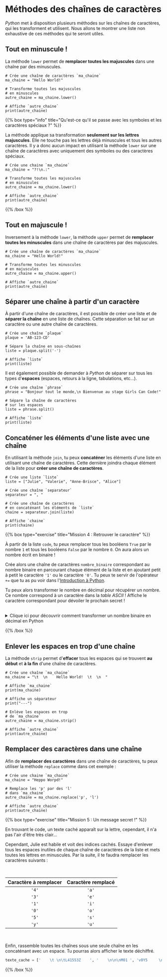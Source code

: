 # Méthodes des chaînes de caractères

*Python* met à disposition plusieurs méthodes sur les chaînes de caractères, qui
les transforment et utilisent. Nous allons te montrer une liste non exhaustive
de ces méthodes qui te seront utiles.

## Tout en minuscule !

La méthode `lower` permet de **remplacer toutes les majuscules** dans une chaîne
par des minuscules.

```codepython
# Crée une chaîne de caractères `ma_chaine`
ma_chaine = "Hello World!"

# Transforme toutes les majuscules
# en minuscules
autre_chaine = ma_chaine.lower()

# Affiche `autre_chaine`
print(autre_chaine)
```

{{% box type="info" title="Qu'est-ce qu'il se passe avec les symboles et les caractères spéciaux ?" %}}

La méthode applique sa transformation **seulement sur les lettres majuscules**.
Elle ne touche pas les lettres déjà minuscules et tous les autres caractères.
Il y a donc aucun impact en utilisant la méthode `lower` sur une chaîne de
caractères avec uniquement des symboles ou des caractères spéciaux.

```codepython
# Crée une chaine `ma_chaine`
ma_chaine = "?!\n.:"

# Transforme toutes les majuscules
# en minuscules
autre_chaine = ma_chaine.lower()

# Affiche `autre_chaine`
print(autre_chaine)
```

{{% /box %}}

## Tout en majuscule !

Inversement à la méthode `lower`, la méthode `upper` permet de **remplacer
toutes les minuscules** dans une chaîne de caractères par des majuscules.

```codepython
# Crée une chaîne de caractères `ma_chaine`
ma_chaine = "Hello World!"

# Transforme toutes les minuscules
# en majuscules
autre_chaine = ma_chaine.upper()

# Affiche `autre_chaine`
print(autre_chaine)
```

## Séparer une chaîne à partir d'un caractère

À partir d'une chaîne de caractères, il est possible de créer une liste et de
**séparer la chaîne** en une liste de chaînes. Cette séparation se fait sur
un caractère ou une autre chaîne de caractères.

```codepython
# Crée une chaîne `plaque`
plaque = 'AB-123-CD'

# Sépare la chaîne en sous-chaînes
liste = plaque.split('-')

# Affiche `liste`
print(liste)
```

Il est également possible de demander à *Python* de séparer sur tous les
types d'**espaces** (espaces, retours à la ligne, tabulations, etc...).

```codepython
# Crée une chaîne `phrase`
phrase = "Bonjour tout le monde,\n Bienvenue au stage Girls Can Code!"

# Sépare la chaîne de caractères
# sur les espaces
liste = phrase.split()

# Affiche `liste`
print(liste)
```

## Concaténer les éléments d'une liste avec une chaîne

En utilisant la méthode `join`, tu peux **concaténer** les éléments d'une liste
en utilisant une chaîne de caractères. Cette dernière joindra chaque élément
de la liste pour **créer une chaîne de caractères**.

```codepython
# Crée une liste `liste`
liste = ["Julie", "Valerie", "Anne-Brisce", "Alice"]

# Crée une chaîne `separateur`
separateur = ", "

# Crée une chaîne de caractères
# en concaténant les éléments de `liste`
chaine = separateur.join(liste)

# Affiche `chaine`
print(chaine)
```

{{% box type="exercise" title="Mission 4 : Retrouver le caractère" %}}

À partir de la liste `code`, tu peux remplacer tous les booléens `True` par le
nombre `1` et tous les booléens `False` par le nombre `0`. On aura alors un
nombre écrit en binaire !

Crée alors une chaîne de caractères `nombre_binaire` correspondant au nombre
binaire en parcourant chaque élément de la liste et en ajoutant petit à petit
le caractère `'1'` ou le caractère `'0'`. Tu peux te servir de l'opérateur `+=`
que tu as pu voir dans l'[Introduction à Python](https://tp.girlscancode.fr/python/intro_python/).

Tu peux alors transformer le nombre en décimal pour récupérer un nombre. Ce
nombre correspond à un caractère dans la *table ASCII* ! Affiche le caractère
correspondant pour dévoiler le prochain secret !

</br>

<details>
<summary>Clique ici pour découvrir comment transformer un nombre binaire en décimal en Python</summary>

Pour transformer le nombre binaire en décimal, tu peux prendre exemple sur ce
code :

```codepython
# Crée une variable `nombre_binaire`
nombre_binaire = "101"

# Transforme le nombre binaire en décimal
nombre_decimal = int(nombre_binaire, 2)

# Affiche `nombre_decimal`
print(nombre_decimal)
```

</details>

{{% /box %}}

## Enlever les espaces en trop d'une chaîne

La méthode `strip` permet d'**effacer** tous les espaces qui se trouvent **au
début** et **à la fin** d'une chaîne de caractères.

```codepython
# Crée une chaîne `ma_chaine`
ma_chaine = "\t  \n    Hello World!  \t  \n  "

# Affiche `ma_chaine`
print(ma_chaine)

# Affiche un séparateur
print("---")

# Enlève les espaces en trop
# de `ma_chaine`
autre_chaine = ma_chaine.strip()

# Affiche `autre_chaine`
print(autre_chaine)
```

## Remplacer des caractères dans une chaîne

Afin de **remplacer des caractères** dans une chaîne de caractères, tu peux
utiliser la méthode `replace` comme dans cet exemple :

```codepython
# Crée une chaine `ma_chaine`
ma_chaine = "Heppo Worpd!"

# Remplace les 'p' par des 'l'
# dans `ma_chaine`
autre_chaine = ma_chaine.replace('p', 'l')

# Affiche `autre_chaine`
print(autre_chaine)
```

{{% box type="exercise" title="Mission 5 : Un message secret !" %}}

En trouvant le code, un texte caché apparaît sur la lettre, cependant, il n'a
pas l'air d'être très clair...

Cependant, Julie est habile et voit des indices cachés. Essaye d'enlever tous
les espaces inutiles de chaque chaîne de caractères de la liste et mets toutes
les lettres en minuscules. Par la suite, il te faudra remplacer les caractères
suivants :

</br>

| Caractère à remplacer | Caractère remplacé |
|:--:|:--:|
| `'4'` | `'a'` |
| `'3'` | `'e'` |
| `'1'` | `'i'` |
| `'0'` | `'o'` |
| `'5'` | `'s'` |
| `'y'` | `'u'` |

</br>

Enfin, rassemble toutes les chaînes sous une seule chaîne en les concaténant
avec un espace. Tu pourras alors afficher le texte déchiffré.

```python
texte_cache = ['    \t \n\tL41553Z    ', '    \n\n\nM01 ', 'v0Y5     \n\t', '\n\n\n\nGY1D3r\t    ', '            v3r5           ', '\n         c3     \t', '\t   p3R1pl3 ', '     V0Y5\n\n', '   \n\t    \nm3n4nt    \n       \t     \n', ' \n      \td4N5    \n    ', '     \t    \n  Yn  \t\n\n', '\t\t\t\tm0Nd3    \n   ', '     \nm4Gn1F1QY3', '!']
```

{{% /box %}}
